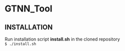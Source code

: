 # GTNN_Tool
## INSTALLATION
Run installation script **install.sh** in the cloned repository  
`$ ./install.sh`